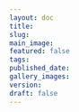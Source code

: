 ```yaml
---
layout: doc
title: 
slug: 
main_image: 
featured: false
tags: 
published_date: 
gallery_images: 
version: 
draft: false
---
```


